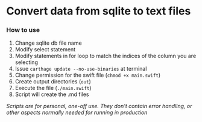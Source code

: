 # Convert data from sqlite to text files

### How to use
1. Change sqlite db file name
2. Modify select statement
3. Modify statements in for loop to match the indices of the column you are selecting
4. Issue `carthage update --no-use-binaries` at terminal
5. Change permission for the swift file (`chmod +x main.swift`)
6. Create output directories (`out`)
7. Execute the file (`./main.swift`)
8. Script will create the .md files

_Scripts are for personal, one-off use. They don't contain error handling, or other aspects normally needed for running in production_